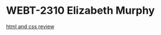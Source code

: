# WEBT-2310 Elizabeth Murphy

<a rel="index" href="html and css review/index.html">html and css review</a>